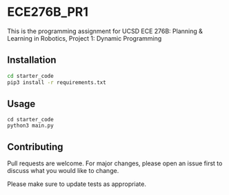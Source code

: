# ECE276B_PR1

This is the programming assignment for UCSD ECE 276B: Planning & Learning in Robotics, Project 1: Dynamic Programming

## Installation

```bash
cd starter_code
pip3 install -r requirements.txt
```

## Usage

```
cd starter_code
python3 main.py
```

## Contributing

Pull requests are welcome. For major changes, please open an issue first
to discuss what you would like to change.

Please make sure to update tests as appropriate.

